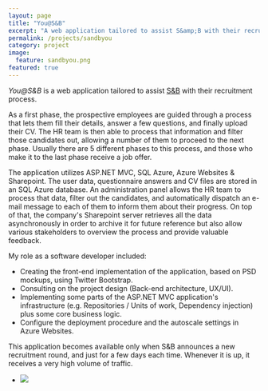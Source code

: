 ```yaml
---
layout: page
title: "You@S&B"
excerpt: "A web application tailored to assist S&amp;B with their recruitment process"
permalink: /projects/sandbyou
category: project
image:
  feature: sandbyou.png
featured: true
---
```


*You@S&B* is a web application tailored to assist [S&amp;B](http://www.sandb.com/) with their recruitment process.

As a first phase, the prospective employees are guided through a process that lets them fill their details, answer a few questions, and finally upload their CV. The HR team is then able to process that information and filter those candidates out, allowing a number of them to proceed to the next phase. Usually there are 5 different phases to this process, and those who make it to the last phase receive a job offer.

The application utilizes ASP.NET MVC, SQL Azure, Azure Websites & Sharepoint. The user data, questionnaire answers and CV files are stored in an SQL Azure database. An administration panel allows the HR team to process that data, filter out the candidates, and automatically dispatch an e-mail message to each of them to inform them about their progress. On top of that, the company's Sharepoint server retrieves all the data asynchronously in order to archive it for future reference but also allow various stakeholders to overview the process and provide valuable feedback.

My role as a software developer included:

* Creating the front-end implementation of the application, based on PSD mockups, using Twitter Bootstrap.
* Consulting on the project design (Back-end architecture, UX/UI).
* Implementing some parts of the ASP.NET MVC application's infrastructure (e.g. Repositories / Units of work, Dependency injection) plus some core business logic.
* Configure the deployment procedure and the autoscale settings in Azure Websites.

This application becomes available only when S&amp;B announces a new recruitment round, and just for a few days each time. Whenever it is up, it receives a very high volume of traffic.

<ul class="list-inline gallery">
	<li>
		<a href="{{ site.baseurl }}/images/sandbyou_full.png" class="image-popup mfp-with-zoom" title="You@S&amp;B Landing Page (In Greek)">
			<img src="{{ site.baseurl }}/images/sandbyou-250x150.png" />
		</a>
	</li>
</ul>
